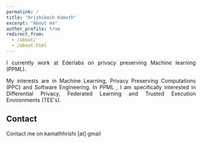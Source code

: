 ```yaml
---
permalink: /
title: "Hrishikesh Kamath"
excerpt: "About me"
author_profile: true
redirect_from: 
  - /about/
  - /about.html
---
```

<p style='text-align: justify;'>I currently work at Ederlabs on privacy preserving Machine learning (PPML).</p>
<p style='text-align: justify;'>My interests are in Machine Learning, Privacy Preserving Computations (PPC) and Software Engineering.
In PPML , I am specifically interested in Differential Privacy, Federated Learning and Trusted Execution Environments (TEE's).</p>

## Contact
Contact me on kamathhrishi [at] gmail <dot com>
